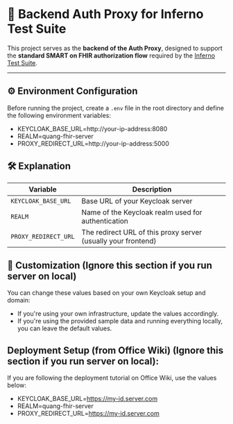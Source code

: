 # 🔐 Backend Auth Proxy for Inferno Test Suite

This project serves as the **backend of the Auth Proxy**, designed to support the **standard SMART on FHIR authorization flow** required by the [Inferno Test Suite](https://inferno.healthit.gov/).

---

## ⚙️ Environment Configuration

Before running the project, create a `.env` file in the root directory and define the following environment variables:

+ KEYCLOAK_BASE_URL=http://your-ip-address:8080
+ REALM=quang-fhir-server
+ PROXY_REDIRECT_URL=http://your-ip-address:5000

## 🛠️ Explanation

| Variable             | Description                                                   |
| -------------------- | ------------------------------------------------------------- |
| `KEYCLOAK_BASE_URL`  | Base URL of your Keycloak server                              |
| `REALM`              | Name of the Keycloak realm used for authentication            |
| `PROXY_REDIRECT_URL` | The redirect URL of this proxy server (usually your frontend) |


## 🔁 Customization (Ignore this section if you run server on local)
You can change these values based on your own Keycloak setup and domain:
* If you're using your own infrastructure, update the values accordingly.
* If you're using the provided sample data and running everything locally, you can leave the default values.

## Deployment Setup (from Office Wiki) (Ignore this section if you run server on local):
If you are following the deployment tutorial on Office Wiki, use the values below:

+ KEYCLOAK_BASE_URL=https://my-id.server.com
+ REALM=quang-fhir-server
+ PROXY_REDIRECT_URL=https://my-id.server.com
